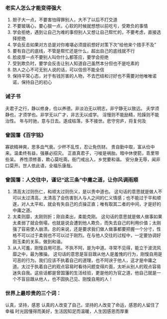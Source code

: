 ### 老实人怎么才能变得强大
1. 胆子大一点，不要害怕得罪别人，大不了以后不打交道
2. 不要玻璃心，要心狠一点，心软的时候就想想以前吃亏，受欺负的事情
3. 学会拒绝，遇到让自己为难的事但别人又想让自己帮忙的，不要考虑，直接选择拒绝
4. 学会反击如果对方总是对你难堪必须提前想好对策下次“给他来个措手不及”
5. 要有自己的底线，不管是帮忙还是什么，超出自己的底线就不行
6. 脸皮厚一点不要别人叫你什么都答应，要学会拒绝
7. 受到欺负时，要学会反击让别人知道自己虽然本分但也不是吃素的
8. 防人之心不可无别人说的话，可以信但不能全信
9. 保持平常心态，对于有钱厉害的人物，不去巴结和讨好也不需要对他唯唯诺诺，保持自己的初心

### 诫子书
夫君子之行，静以修身，俭以养德。非淡泊无以明志，非宁静无以致远。
夫学须静也，才须学也。非学无以广才，非志无以成学。
淫慢则不能励精，险躁则不能治性。
年与时驰，意与日去。遂成枯落，多不接世。悲守穷庐，将复何及

### 曾国藩《百字铭》
寡欲精神爽，思多血气衰。少杯不乱性，忍让免伤财。
贵自勤中取，富从俭中来。温柔终有益，强暴必招灾。
正直真君子，刁唆是祸胎。暗中休使箭，乖里带些呆。
养性须修善，欺心莫吃斋。衙门戒出入，乡党要和谐。
安分身无辱，闻非口莫开。世人依此语，全福乐康哉。

### 曾国藩：人交往中，谨记“这三条”中庸之道，让你风调雨顺
1. 清高太过则伤仁，和顺太过则伤义，是以贵中道也。
这句话的意思就是做人不可以太过清高，太清高了会伤害到人与人之间的仁义情感；也不能过于平和顺遂，对人太平和，就会有失自己的贞操正直；唯有取其二者的中间，才是好的中庸之道。
2. 太柔则靡，太刚则折；刚自柔出，柔能克刚。
这句话的意思就是做人做事如果太柔弱了就会倒塌，也就是说会遭到他人欺负，而失去自己的利用价值；太刚强了容易使人崩溃。总的来说，还是要求我们做人做事都要把握一个分寸，性格不可以过于柔弱也不可以过于刚烈。在与他人交往的过程中，一定要协调好刚玉柔的关系，做到和谐。
3. 从人可羞，刚愎自用可恶。不执不阿，是为中道。寻常不见得，能立于波流风靡之中，最为雅操。
这句话的意思是盲目跟从他人是羞愧的行为，刚愎自用是可恶的行为。我们应该不执着自己的道理，也不阿谀于他人，这才是中庸之道。太过于执着自己的观点容易时看待问题变得片面，太听从别人的观点容易迷失自我。这些话都是曾国藩的生活经验，更是他的为官之道，他自己就是一个不盲目跟从他人，也不固执己见、刚愎自用的人！

### 世界上最珍贵的三个词：
认真，坚持，感恩
认真的人改变了自己，坚持的人改变了命运，感恩的人留住了幸福
时光因懂得而美好，生活因知足而温暖，人生因感恩而厚重